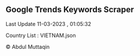 

## Google Trends Keywords Scraper 
 
Last Update 11-03-2023 , 01:05:32

Country List :
VIETNAM.json



© Abdul Muttaqin 
